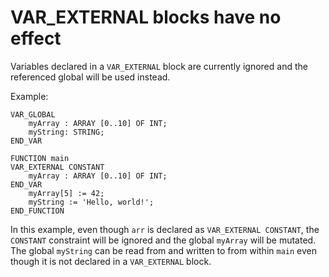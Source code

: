 # VAR_EXTERNAL blocks have no effect

Variables declared in a `VAR_EXTERNAL` block are currently ignored and the referenced global will be used instead.

Example:
```
VAR_GLOBAL
    myArray : ARRAY [0..10] OF INT;
    myString: STRING;
END_VAR

FUNCTION main
VAR_EXTERNAL CONSTANT
    myArray : ARRAY [0..10] OF INT;
END_VAR
    myArray[5] := 42;
    myString := 'Hello, world!';
END_FUNCTION
```

In this example, even though `arr` is declared as `VAR_EXTERNAL CONSTANT`, the `CONSTANT` constraint will be ignored and
the global `myArray` will be mutated. The global `myString` can be read from and written to from within `main` even though it
is not declared in a `VAR_EXTERNAL` block.